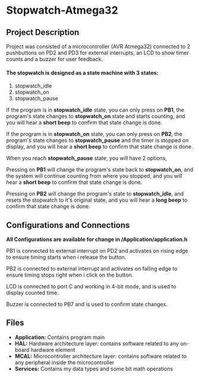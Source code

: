 # Stopwatch-Atmega32
## Project Description
Project was consisted of a microcontroller (AVR Atmega32) connected to 2 pushbuttons on PD2 and PD3 for external interrupts, an LCD to show timer counts and a buzzer for user feedback.

#### The stopwatch is designed as a state machine with 3 states:

 1. stopwatch_idle
 2. stopwatch_on
 3. stopwatch_pause

If the program is in **stopwatch_idle** state, you can only press on **PB1**, the program's state changes to **stopwatch_on** state and starts counting, and you will hear a **short beep** to confirm that state change is done.

If the program is in **stopwatch_on** state,  you can only press on **PB2**, the program's state changes to **stopwatch_pause** and the timer is stopped on display, and you will hear a **short beep** to confirm that state change is done.

When you reach **stopwatch_pause** state, you will have 2 options,

Pressing on **PB1** will change the program's state back to **stopwatch_on**, and the system will continue counting from where you stopped, and you will hear a **short beep** to confirm that state change is done.

Pressing on **PB2** will change the program's state to **stopwatch_idle**, and resets the stopwatch to it's original state, and you will hear a **long beep** to confirm that state change is done.



## Configurations and Connections

 **All Configurations are available for change in /Application/application.h**

PB1 is connected to external interrupt on PD2 and activates on rising edge to ensure timing starts when i release the button.

PB2 is connected to external interrupt and activates on falling edge to ensure timing stops right when i click on the button.

LCD is connected to port C and working in 4-bit mode, and is used to display counted time.

Buzzer is connected to PB7 and is used to confirm state changes.

## Files

 - **Application:** Contains program main
 - **HAL:** Hardware architecture layer: contains software related to any on-board hardware element
 - **MCAL:** Microcontroller architecture layer: contains software related to any peripheral inside the microcontroller
 - **Services:** Contains my data types and some bit math operations
